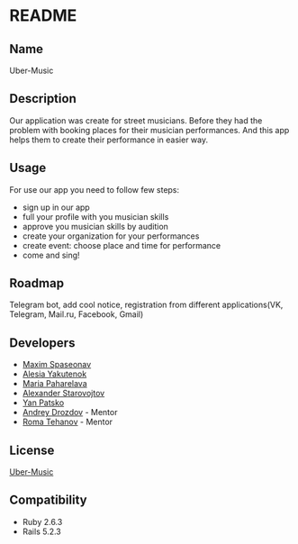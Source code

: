 # README

## Name

Uber-Music

## Description

Our application was create for street musicians. Before they had the problem with booking places for their musician performances.
And this app helps them to create their performance in easier way.

## Usage

For use our app you need to follow few steps:
- sign up in our app
- full your profile with you musician skills
- approve you musician skills by audition
- create your organization for your performances
- create event: choose place and time for performance
- come and sing!

## Roadmap

Telegram bot, add cool notice, registration from different applications(VK, Telegram, Mail.ru, Facebook, Gmail)

## Developers

- [Maxim Spaseonav](https://github.com/Maxxx911)
- [Alesia Yakutenok](https://github.com/als6k)
- [Maria Paharelava](https://github.com/MariaPaharelava)
- [Alexander Starovojtov](https://github.com/AS-AlStar)
- [Yan Patsko](https://github.com/YanFym)
- [Andrey Drozdov](https://github.com/andreydro) - Mentor
- [Roma Tehanov](https://github.com/longbeardmen) - Mentor


## License
[Uber-Music](https://fierce-plateau-39575.herokuapp.com/)


## Compatibility
- Ruby 2.6.3
- Rails 5.2.3